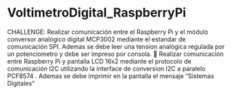 # VoltimetroDigital_RaspberryPi
CHALLENGE: Realizar comunicación entre el Raspberry Pi y el módulo conversor analógico digital MCP3002 mediante el estandar de comunicación SPI. Ademas se debe leer una tension analógica regulada por un potenciometro y debe ser impreso por consola.  Realizar comunicación entre Raspberry Pi y pantalla LCD 16x2 mediante el protocolo de comunicación I2C utilizando la interface de conversion I2C a paralelo PCF8574 . Ademas se debe imprimir en la pantalla el mensaje “Sistemas Digitales”
